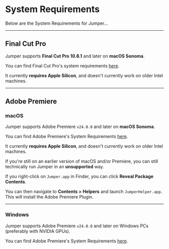 # System Requirements

Below are the System Requirements for Jumper...

---

## Final Cut Pro

Jumper supports **Final Cut Pro 10.8.1** and later on **macOS Sonoma**.

You can find Final Cut Pro's system requirements [here](https://www.apple.com/au/final-cut-pro/specs/).

It currently **requires Apple Silicon**, and doesn't currently work on older Intel machines.

---

## Adobe Premiere

### macOS

Jumper supports Adobe Premiere `v24.0.0` and later on **macOS Sonoma**.

You can find Adobe Premiere's System Requirements [here](https://helpx.adobe.com/au/premiere-pro/system-requirements.html).

It currently **requires Apple Silicon**, and doesn't currently work on older Intel machines.

If you're still on an earlier version of macOS and/or Premiere, you can still technically run Jumper in an **unsupported** way.

If you right-click on `Jumper.app` in Finder, you can click **Reveal Package Contents**.

You can then navigate to **Contents > Helpers** and launch `JumperHelper.app`. This will install the Adobe Premiere Plugin.

---

### Windows

Jumper supports Adobe Premiere `v24.0.0` and later on Windows PCs (preferably with NVIDIA GPUs).

You can find Adobe Premiere's System Requirements [here](https://helpx.adobe.com/au/premiere-pro/system-requirements.html).